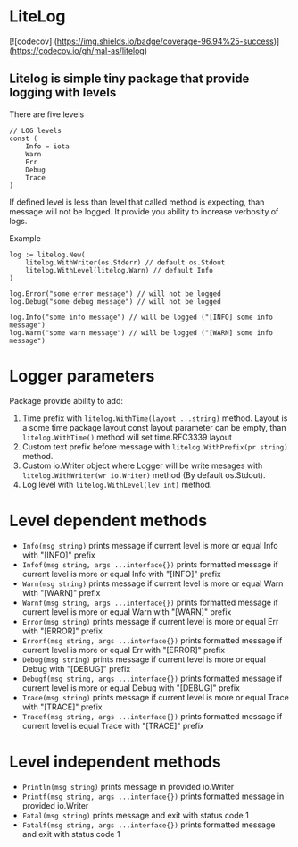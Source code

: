# LiteLog
[![codecov] (https://img.shields.io/badge/coverage-96.94%25-success)] (https://codecov.io/gh/mal-as/litelog)

## Litelog is simple tiny package that provide logging with levels
There are five levels 
```
// LOG levels
const (
	Info = iota
	Warn
	Err
	Debug
	Trace
)
```
If defined level is less than level that called method is expecting, than message will not be logged.
It provide you ability to increase verbosity of logs.

Example

```
log := litelog.New(
    litelog.WithWriter(os.Stderr) // default os.Stdout
    litelog.WithLevel(litelog.Warn) // default Info
)

log.Error("some error message") // will not be logged
log.Debug("some debug message") // will not be logged

log.Info("some info message") // will be logged ("[INFO] some info message")
log.Warn("some warn message") // will be logged ("[WARN] some info message")
```
# Logger parameters
Package provide ability to add: 
1. Time prefix with ```litelog.WithTime(layout ...string)``` method. Layout is a some time package layout const
layout parameter can be empty, than ```litelog.WithTime()``` method will set time.RFC3339 layout
2. Custom text prefix before message with ```litelog.WithPrefix(pr string)``` method.
3. Custom io.Writer object where Logger will be write mesages with ```litelog.WithWriter(wr io.Writer)``` method (By default os.Stdout).
4. Log level with ```litelog.WithLevel(lev int)``` method.

# Level dependent methods
* ```Info(msg string)``` prints message if current level is more or equal Info with "[INFO]" prefix
* ```Infof(msg string, args ...interface{})``` prints formatted message if current level is more or equal Info with "[INFO]" prefix
* ```Warn(msg string)``` prints message if current level is more or equal Warn with "[WARN]" prefix
* ```Warnf(msg string, args ...interface{})``` prints formatted message if current level is more or equal Warn with "[WARN]" prefix
* ```Error(msg string)``` prints message if current level is more or equal Err with "[ERROR]" prefix
* ```Errorf(msg string, args ...interface{})``` prints formatted message if current level is more or equal Err with "[ERROR]" prefix
* ```Debug(msg string)``` prints message if current level is more or equal Debug with "[DEBUG]" prefix
* ```Debugf(msg string, args ...interface{})``` prints formatted message if current level is more or equal Debug with "[DEBUG]" prefix
* ```Trace(msg string)``` prints message if current level is more or equal Trace with "[TRACE]" prefix
* ```Tracef(msg string, args ...interface{})``` prints formatted message if current level is equal Trace with "[TRACE]" prefix

# Level independent methods
* ```Println(msg string)``` prints message in provided io.Writer
* ```Printf(msg string, args ...interface{})``` prints formatted message in provided io.Writer
* ```Fatal(msg string)``` prints message and exit with status code 1
* ```Fatalf(msg string, args ...interface{})``` prints formatted message and exit with status code 1

